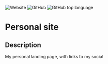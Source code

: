 ![Website](https://img.shields.io/website?down_color=red&down_message=offline&up_color=green&up_message=online&url=https%3A%2F%2Fwww.rodis.dev)
![GitHub](https://img.shields.io/github/license/dissurender/astro-site)
![GitHub top language](https://img.shields.io/github/languages/top/dissurender/astro-site)

# Personal site

## Description

My personal landing page, with links to my social
